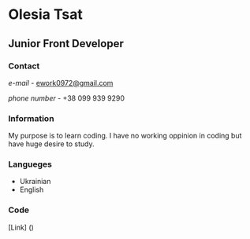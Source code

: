 # Olesia Tsat

## Junior Front Developer

### Contact

_e-mail_ - ework0972@gmail.com

_phone number_ - +38 099 939 9290

### Information

My purpose is to learn coding. I have no working oppinion in coding but have huge desire to study.

### Langueges

- Ukrainian
- English

### Code

[Link] ()
